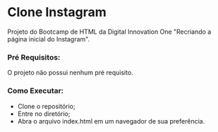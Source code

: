 # Clone Instagram

Projeto do Bootcamp de HTML da Digital Innovation One "Recriando a página inicial do Instagram".

### Pré Requisitos:

O projeto não possui nenhum pré requisito.

### Como Executar:

* Clone o repositório;
* Entre no diretório;
* Abra o arquivo index.html em um navegador de sua preferência.
